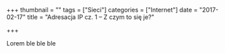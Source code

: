 +++
thumbnail = ""
tags = ["Sieci"]
categories = ["Internet"]
date = "2017-02-17"
title = "Adresacja IP cz. 1 – Z czym to się je?"

+++

Lorem ble ble ble